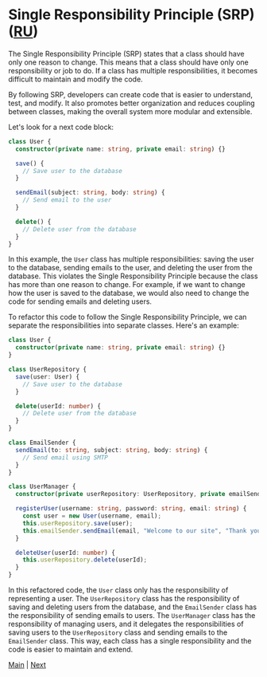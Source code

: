 # Single Responsibility Principle (SRP) ([RU](./README_RU.md))

The Single Responsibility Principle (SRP) states that a class should have only one reason to change. This means that a class should have only one responsibility or job to do. If a class has multiple responsibilities, it becomes difficult to maintain and modify the code.

By following SRP, developers can create code that is easier to understand, test, and modify. It also promotes better organization and reduces coupling between classes, making the overall system more modular and extensible.

Let's look for a next code block:

```typescript
class User {
  constructor(private name: string, private email: string) {}

  save() {
    // Save user to the database
  }

  sendEmail(subject: string, body: string) {
    // Send email to the user
  }

  delete() {
    // Delete user from the database
  }
}
```

In this example, the `User` class has multiple responsibilities: saving the user to the database, sending emails to the user, and deleting the user from the database. This violates the Single Responsibility Principle because the class has more than one reason to change. For example, if we want to change how the user is saved to the database, we would also need to change the code for sending emails and deleting users.

To refactor this code to follow the Single Responsibility Principle, we can separate the responsibilities into separate classes. Here's an example:

```typescript
class User {
  constructor(private name: string, private email: string) {}
}

class UserRepository {
  save(user: User) {
    // Save user to the database
  }

  delete(userId: number) {
    // Delete user from the database
  }
}

class EmailSender {
  sendEmail(to: string, subject: string, body: string) {
    // Send email using SMTP
  }
}

class UserManager {
  constructor(private userRepository: UserRepository, private emailSender: EmailSender) {}

  registerUser(username: string, password: string, email: string) {
    const user = new User(username, email);
    this.userRepository.save(user);
    this.emailSender.sendEmail(email, "Welcome to our site", "Thank you for registering!");
  }

  deleteUser(userId: number) {
    this.userRepository.delete(userId);
  }
}
```

In this refactored code, the `User` class only has the responsibility of representing a user. The `UserRepository` class has the responsibility of saving and deleting users from the database, and the `EmailSender` class has the responsibility of sending emails to users. The `UserManager` class has the responsibility of managing users, and it delegates the responsibilities of saving users to the `UserRepository` class and sending emails to the `EmailSender` class. This way, each class has a single responsibility and the code is easier to maintain and extend.

[Main](../README.md) | [Next](../O/README.md)